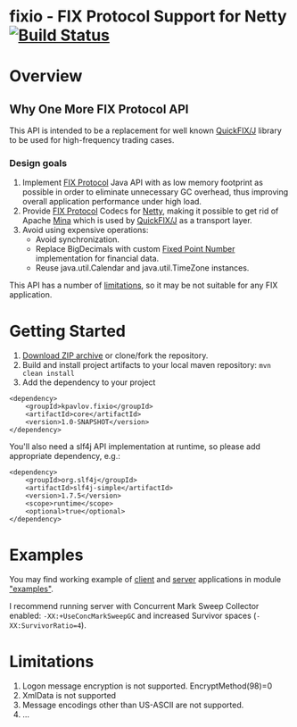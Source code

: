 fixio - FIX Protocol Support for Netty [![Build Status](https://travis-ci.org/kpavlov/fixio.png?branch=master)](https://travis-ci.org/kpavlov/fixio)
=====

# Overview #

## Why One More FIX Protocol API ##

This API is intended to be a replacement for well known [QuickFIX/J][quickfix] library to be used for high-frequency trading cases.

### Design goals ###

1. Implement [FIX Protocol][fixprotocol] Java API with as low memory footprint as possible in order to eliminate unnecessary GC overhead,
thus improving overall application performance under high load.
2. Provide [FIX Protocol][fixprotocol] Codecs for [Netty][netty], making it possible to get rid of Apache [Mina][mina] which is used by [QuickFIX/J][quickfix] as a transport layer.
3. Avoid using expensive operations:
     - Avoid synchronization.
     - Replace BigDecimals with custom [Fixed Point Number][FixedPointNumber] implementation for financial data.
     - Reuse java.util.Calendar and java.util.TimeZone instances.

This API has a number of [limitations](#Limitations), so it may be not suitable for any FIX application.

# Getting Started #

1. [Download ZIP archive](archive/master.zip) or clone/fork the repository.
2. Build and install project artifacts to your local maven repository:
`mvn clean install`
3. Add the dependency to your project

~~~~~~~~~
<dependency>
    <groupId>kpavlov.fixio</groupId>
    <artifactId>core</artifactId>
    <version>1.0-SNAPSHOT</version>
</dependency>
~~~~~~~~~

You'll also need a slf4j API implementation at runtime, so please add appropriate dependency, e.g.:

~~~~~~~~~
<dependency>
    <groupId>org.slf4j</groupId>
    <artifactId>slf4j-simple</artifactId>
    <version>1.7.5</version>
    <scope>runtime</scope>
    <optional>true</optional>
</dependency>
~~~~~~~~~

# Examples #

You may find working example of [client][client-example]
and [server][server-example] applications in module ["examples"][examples-module].

I recommend running server with Concurrent Mark Sweep Collector enabled: `-XX:+UseConcMarkSweepGC`
and increased Survivor spaces (`-XX:SurvivorRatio=4`).

# Limitations #

1. Logon message encryption is not supported. EncryptMethod(98)=0
2. XmlData is not supported
3. Message encodings other than US-ASCII are not supported.
4. ...

[FixedPointNumber]: tree/master/core/src/main/java/fixio/fixprotocol/fields/FixedPointNumber.java
[client-example]: tree/master/examples/src/main/java/fixio/examples/priceclient
[server-example]: tree/master/examples/src/main/java/fixio/examples/priceserver
[examples-module]: tree/master/examples
[quickfix]: http://www.quickfixj.org/ "Java Open Source FIX Engine"
[mina]: http://directory.apache.org/subprojects/mina/ "Apache Mina"
[netty]: http://netty.io/ "Netty"
[fixprotocol]: http://www.fixprotocol.org/ "FIX Protocol"
